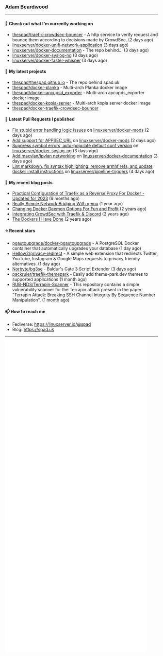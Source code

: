 ### Adam Beardwood
---
#### 👷 Check out what I'm currently working on

- [thespad/traefik-crowdsec-bouncer](https://github.com/thespad/traefik-crowdsec-bouncer) - A http service to verify request and bounce them according to decisions made by CrowdSec. (2 days ago)
- [linuxserver/docker-unifi-network-application](https://github.com/linuxserver/docker-unifi-network-application) (3 days ago)
- [linuxserver/docker-documentation](https://github.com/linuxserver/docker-documentation) - The repo behind... (3 days ago)
- [linuxserver/docker-syslog-ng](https://github.com/linuxserver/docker-syslog-ng) (3 days ago)
- [linuxserver/docker-faster-whisper](https://github.com/linuxserver/docker-faster-whisper) (3 days ago)

#### 🌱 My latest projects

- [thespad/thespad.github.io](https://github.com/thespad/thespad.github.io) - The repo behind spad.uk
- [thespad/docker-planka](https://github.com/thespad/docker-planka) - Multi-arch Planka docker image
- [thespad/docker-apcupsd_exporter](https://github.com/thespad/docker-apcupsd_exporter) - Multi-arch apcupds_exporter docker image
- [thespad/docker-kopia-server](https://github.com/thespad/docker-kopia-server) - Multi-arch kopia server docker image 
- [thespad/docker-traefik-crowdsec-bouncer](https://github.com/thespad/docker-traefik-crowdsec-bouncer)

#### 🔨 Latest Pull Requests I published

- [Fix stupid error handling logic issues](https://github.com/linuxserver/docker-mods/pull/829) on [linuxserver/docker-mods](https://github.com/linuxserver/docker-mods) (2 days ago)
- [Add support for APPSEC_URL](https://github.com/linuxserver/docker-mods/pull/828) on [linuxserver/docker-mods](https://github.com/linuxserver/docker-mods) (2 days ago)
- [Suppress symbol errors, auto-populate default conf version](https://github.com/linuxserver/docker-syslog-ng/pull/22) on [linuxserver/docker-syslog-ng](https://github.com/linuxserver/docker-syslog-ng) (3 days ago)
- [Add macvlan/ipvlan networking](https://github.com/linuxserver/docker-documentation/pull/185) on [linuxserver/docker-documentation](https://github.com/linuxserver/docker-documentation) (3 days ago)
- [Lint markdown, fix syntax highlighting, remove armhf refs, and update docker install instructions](https://github.com/linuxserver/pipeline-triggers/pull/34) on [linuxserver/pipeline-triggers](https://github.com/linuxserver/pipeline-triggers) (4 days ago)

#### 📜 My recent blog posts

- [Practical Configuration of Traefik as a Reverse Proxy For Docker - Updated for 2023](https://www.spad.uk/posts/practical-configuration-of-traefik-as-a-reverse-proxy-for-docker-updated-for-2023/) (6 months ago)
- [Really Simple Network Bridging With qemu](https://www.spad.uk/posts/really-simple-network-bridging-with-qemu/) (1 year ago)
- [Changing Docker Daemon Options For Fun and Profit](https://www.spad.uk/posts/changing-docker-daemon-options-for-fun-and-profit/) (2 years ago)
- [Integrating CrowdSec with Traefik &amp; Discord](https://www.spad.uk/posts/integrating-crowdsec-with-traefik-discord/) (2 years ago)
- [The Dockers I Have Done](https://www.spad.uk/posts/the-dockers-i-have-done/) (2 years ago)

#### ⭐ Recent stars

- [pgautoupgrade/docker-pgautoupgrade](https://github.com/pgautoupgrade/docker-pgautoupgrade) - A PostgreSQL Docker container that automatically upgrades your database (1 day ago)
- [HeIIow2/privacy-redirect](https://github.com/HeIIow2/privacy-redirect) - A simple web extension that redirects Twitter, YouTube, Instagram &amp; Google Maps requests to privacy friendly alternatives. (1 day ago)
- [Norbyte/bg3se](https://github.com/Norbyte/bg3se) - Baldur&#39;s Gate 3 Script Extender (3 days ago)
- [packruler/traefik-themepark](https://github.com/packruler/traefik-themepark) - Easily add theme-park.dev themes to supported applications (1 month ago)
- [RUB-NDS/Terrapin-Scanner](https://github.com/RUB-NDS/Terrapin-Scanner) - This repository contains a simple vulnerability scanner for the Terrapin attack present in the paper &#34;Terrapin Attack: Breaking SSH Channel Integrity By Sequence Number Manipulation&#34;. (1 month ago)

#### 📫 How to reach me
- Fediverse: https://linuxserver.io/@spad
- Blog: https://spad.uk
---
<img src="https://raw.githubusercontent.com/thespad/thespad/main/github-metrics.svg">
